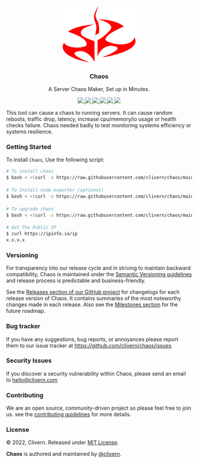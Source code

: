 <p align="center">
    <img alt="Chaos Logo" src="/static/logo.png?v=0.9.0" width="200" />
    <h3 align="center">Chaos</h3>
    <p align="center">A Server Chaos Maker, Set up in Minutes.</p>
    <p align="center">
        <a href="https://github.com/clivern/chaos/actions/workflows/api.yml">
            <img src="https://github.com/clivern/chaos/actions/workflows/api.yml/badge.svg">
        </a>
        <a href="https://github.com/clivern/chaos/actions/workflows/ui.yml">
            <img src="https://github.com/clivern/chaos/actions/workflows/ui.yml/badge.svg">
        </a>
        <a href="https://github.com/clivern/chaos/releases">
            <img src="https://img.shields.io/badge/Version-v0.9.0-red.svg">
        </a>
        <a href="https://goreportcard.com/report/github.com/clivern/chaos">
            <img src="https://goreportcard.com/badge/github.com/clivern/chaos?v=0.9.0">
        </a>
        <a href="https://godoc.org/github.com/clivern/chaos">
            <img src="https://godoc.org/github.com/clivern/chaos?status.svg">
        </a>
        <a href="https://github.com/clivern/chaos/blob/main/LICENSE">
            <img src="https://img.shields.io/badge/LICENSE-MIT-orange.svg">
        </a>
    </p>
</p>

This tool can cause a chaos to running servers. It can cause random reboots, traffic drop, latency, increase cpu/memory/io usage  or health checks failure. Chaos needed badly to test monitoring systems efficiency or systems resilience.


### Getting Started

To install `Chaos`, Use the following script:

```zsh
# To install chaos
$ bash < <(curl -s https://raw.githubusercontent.com/clivern/chaos/main/deployment/ubuntu/install.sh)

# To Install node exporter (optional)
$ bash < <(curl -s https://raw.githubusercontent.com/clivern/chaos/main/deployment/ubuntu/node_exporter.sh)

# To upgrade chaos
$ bash < <(curl -s https://raw.githubusercontent.com/clivern/chaos/main/deployment/ubuntu/upgrade.sh)

# Get The Public IP
$ curl https://ipinfo.io/ip
x.x.x.x
```


### Versioning

For transparency into our release cycle and in striving to maintain backward compatibility, Chaos is maintained under the [Semantic Versioning guidelines](https://semver.org/) and release process is predictable and business-friendly.

See the [Releases section of our GitHub project](https://github.com/clivern/chaos/releases) for changelogs for each release version of Chaos. It contains summaries of the most noteworthy changes made in each release. Also see the [Milestones section](https://github.com/clivern/chaos/milestones) for the future roadmap.


### Bug tracker

If you have any suggestions, bug reports, or annoyances please report them to our issue tracker at https://github.com/clivern/chaos/issues


### Security Issues

If you discover a security vulnerability within Chaos, please send an email to [hello@clivern.com](mailto:hello@clivern.com)


### Contributing

We are an open source, community-driven project so please feel free to join us. see the [contributing guidelines](CONTRIBUTING.md) for more details.


### License

© 2022, Clivern. Released under [MIT License](https://opensource.org/licenses/mit-license.php).

**Chaos** is authored and maintained by [@clivern](http://github.com/clivern).
